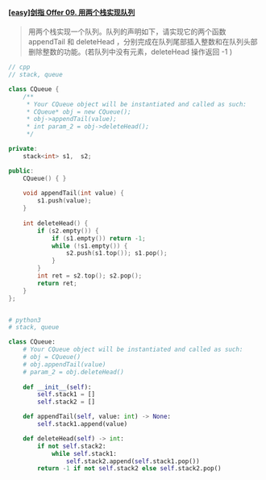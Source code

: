 #### [[easy]剑指 Offer 09. 用两个栈实现队列](https://leetcode-cn.com/problems/yong-liang-ge-zhan-shi-xian-dui-lie-lcof/)

> 用两个栈实现一个队列。队列的声明如下，请实现它的两个函数 appendTail 和 deleteHead ，分别完成在队列尾部插入整数和在队列头部删除整数的功能。(若队列中没有元素，deleteHead 操作返回 -1 )



```cpp
// cpp
// stack, queue

class CQueue {
    /**
     * Your CQueue object will be instantiated and called as such:
     * CQueue* obj = new CQueue();
     * obj->appendTail(value);
     * int param_2 = obj->deleteHead();
     */

private:
    stack<int> s1,  s2;

public:
    CQueue() { }
    
    void appendTail(int value) {
        s1.push(value);
    }
    
    int deleteHead() {
        if (s2.empty()) {
            if (s1.empty()) return -1;
            while (!s1.empty()) {
                s2.push(s1.top()); s1.pop();
            }
        }
        int ret = s2.top(); s2.pop();
        return ret;
    }
};



```



```python
# python3
# stack, queue

class CQueue:
    # Your CQueue object will be instantiated and called as such:
    # obj = CQueue()
    # obj.appendTail(value)
    # param_2 = obj.deleteHead()
    
    def __init__(self):
        self.stack1 = []
        self.stack2 = []

    def appendTail(self, value: int) -> None:
        self.stack1.append(value)

    def deleteHead(self) -> int:
        if not self.stack2:
            while self.stack1:
                self.stack2.append(self.stack1.pop())
        return -1 if not self.stack2 else self.stack2.pop()


```



